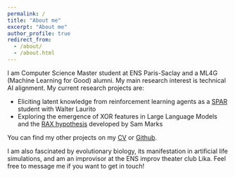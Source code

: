 ```yaml
---
permalink: /
title: "About me"
excerpt: "About me"
author_profile: true
redirect_from: 
  - /about/
  - /about.html
---
```


I am Computer Science Master student at ENS Paris-Saclay and a ML4G (Machine Learning for Good) alumni. My main research interest is technical AI alignment. My current research projects are:
- Eliciting latent knowledge from reinforcement learning agents as a [SPAR](https://berkeleyaisafety.com/spar) student with Walter Laurito
- Exploring the emergence of XOR features in Large Language Models and the [RAX hypothesis](https://www.alignmentforum.org/posts/hjJXCn9GsskysDceS/what-s-up-with-llms-representing-xors-of-arbitrary-features) developed by Sam Marks 

You can find my other projects on my [CV](/cv) or [Github](https://github.com/butanium).

I am also fascinated by evolutionary biology, its manifestation in artificial life simulations, and am an improvisor at the ENS improv theater club Lika. Feel free to message me if you want to get in touch!
